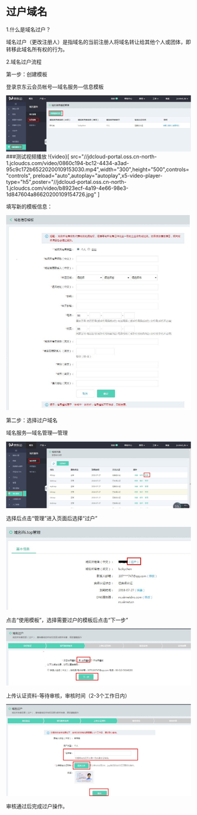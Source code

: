 # 过户域名

1.什么是域名过户？

域名过户（更改注册人）是指域名的当前注册人将域名转让给其他个人或团体，即转移此域名所有权的行为。

2.域名过户流程

第一步：创建模板

登录京东云会员帐号—域名服务—信息模板

![image](https://github.com/jdcloudcom/cn/blob/edit/documentation/Domain-Name-&-License/Image-Domain/guohu1.jpg)
###测试视频播放
!{video}[ src="//jdcloud-portal.oss.cn-north-1.jcloudcs.com/video/0860c194-bc12-4434-a3ad-95c9c172b65220200109153030.mp4",width="300",height="500",controls="controls", preload="auto",autoplay="autoplay",x5-video-player-type="h5",poster="//jdcloud-portal.oss.cn-north-1.jcloudcs.com/video/b8923ecf-4a19-4e66-98e3-1d847604a86620200109154726.jpg" ]

填写新的模板信息：

![image](https://github.com/jdcloudcom/cn/blob/edit/documentation/Domain-Name-&-License/Image-Domain/guohu2.jpg)

第二步：选择过户域名

域名服务—域名管理—管理

![image](https://github.com/jdcloudcom/cn/blob/edit/documentation/Domain-Name-&-License/Image-Domain/guohu3.jpg)

选择后点击“管理”进入页面后选择“过户”

![image](https://github.com/jdcloudcom/cn/blob/edit/documentation/Domain-Name-&-License/Image-Domain/guohu4.jpg)

点击“使用模板”，选择需要过户的模板后点击“下一步”

![image](https://github.com/jdcloudcom/cn/blob/edit/documentation/Domain-Name-&-License/Image-Domain/guohu5.jpg)
 
上传认证资料-等待审核，审核时间（2-3个工作日内）

![image](https://github.com/jdcloudcom/cn/blob/edit/documentation/Domain-Name-&-License/Image-Domain/guohu6.jpg)
 
审核通过后完成过户操作。





